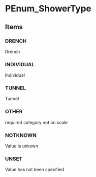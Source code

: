 # PEnum_ShowerType
<!-- end of short definition -->

## Items

### DRENCH
Drench

### INDIVIDUAL
Individual

### TUNNEL
Tunnel

### OTHER
required category not on scale

### NOTKNOWN
Value is unkown

### UNSET
Value has not been specified
